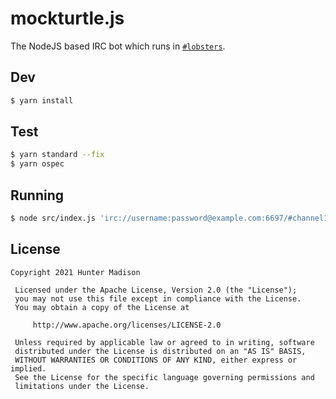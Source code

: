 # mockturtle.js

The NodeJS based IRC bot which runs in [`#lobsters`](https://lobste.rs/chat). 

## Dev

```sh
$ yarn install
```

## Test

```sh
$ yarn standard --fix
$ yarn ospec
```

## Running

```sh
$ node src/index.js 'irc://username:password@example.com:6697/#channel1,##channel2`
```

## License

```
Copyright 2021 Hunter Madison

 Licensed under the Apache License, Version 2.0 (the "License");
 you may not use this file except in compliance with the License.
 You may obtain a copy of the License at

     http://www.apache.org/licenses/LICENSE-2.0

 Unless required by applicable law or agreed to in writing, software
 distributed under the License is distributed on an "AS IS" BASIS,
 WITHOUT WARRANTIES OR CONDITIONS OF ANY KIND, either express or implied.
 See the License for the specific language governing permissions and
 limitations under the License.
 ```

